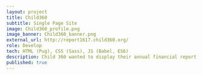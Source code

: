 ```yaml
---
layout: project
title: Child360
subtitle: Single Page Site
image: Child360_profile.png
image_banner: Child360_banner.png
external_url: http://report1617.child360.org/
role: Develop
tech: HTML (Pug), CSS (Sass), JS (Babel, ES6)
description: Child 360 wanted to display their annual financial report in an interactive way, so I built a website based on their design specifications. It includes scroll animations and some advanced CSS layout techniques.
published: true
---
```

